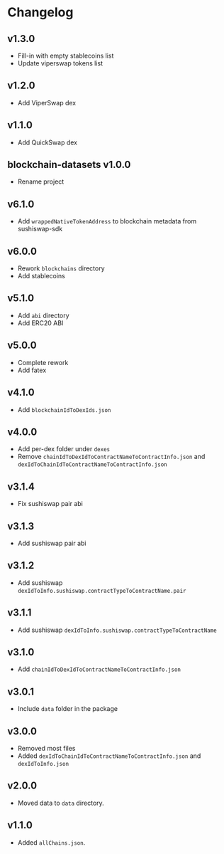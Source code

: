 # Changelog

## v1.3.0

- Fill-in with empty stablecoins list
- Update viperswap tokens list

## v1.2.0

- Add ViperSwap dex

## v1.1.0

- Add QuickSwap dex

## blockchain-datasets v1.0.0

- Rename project

## v6.1.0

- Add `wrappedNativeTokenAddress` to blockchain metadata from sushiswap-sdk

## v6.0.0

- Rework `blockchains` directory
- Add stablecoins

## v5.1.0

- Add `abi` directory
- Add ERC20 ABI

## v5.0.0

- Complete rework
- Add fatex

## v4.1.0

- Add `blockchainIdToDexIds.json`

## v4.0.0

- Add per-dex folder under `dexes`
- Remove `chainIdToDexIdToContractNameToContractInfo.json` and `dexIdToChainIdToContractNameToContractInfo.json`

## v3.1.4

- Fix sushiswap pair abi

## v3.1.3

- Add sushiswap pair abi

## v3.1.2

- Add sushiswap `dexIdToInfo.sushiswap.contractTypeToContractName.pair`

## v3.1.1

- Add sushiswap `dexIdToInfo.sushiswap.contractTypeToContractName`

## v3.1.0

- Add `chainIdToDexIdToContractNameToContractInfo.json`

## v3.0.1

- Include `data` folder in the package

## v3.0.0

- Removed most files
- Added `dexIdToChainIdToContractNameToContractInfo.json` and `dexIdToInfo.json`

## v2.0.0

- Moved data to `data` directory.

## v1.1.0

- Added `allChains.json`.
